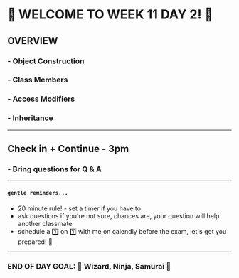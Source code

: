# :tada: WELCOME TO WEEK 11 DAY 2! :tada:

## OVERVIEW

### - Object Construction

### - Class Members

### - Access Modifiers

### - Inheritance

---

## Check in + Continue - 3pm

### - Bring questions for Q & A

---

#### `gentle reminders...`

- 20 minute rule! - set a timer if you have to
- ask questions if you're not sure, chances are, your question will help another classmate
- schedule a :one: on :one: with me on calendly before the exam, let's get you prepared! :muscle:

---

### END OF DAY GOAL: :sparkler: Wizard, Ninja, Samurai :sparkler:
